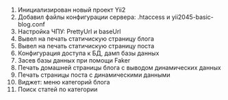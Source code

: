 1.  Инициализирован новый проект Yii2
2.  Добавил файлы конфигурации сервера: .htaccess и yii2045-basic-blog.conf
3.  Настройка ЧПУ: PrettyUrl и baseUrl
4.  Вывел на печать статичискую страницу блога
5.  Вывел на печать статичискую страницу поста
6.  Конфигурация доступа к БД, дамп базы данных
7.  Засев базы данных при помощи Faker
8.  Печать домашней страницы блога с выводом динамических данных
9.  Печать страницы поста с динамическими данными
10. Виджет: меню категорий блога
11. Поиск статей по категории